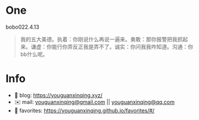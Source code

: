 
# One 
 
  
bobo022.4.13 
 
>我的五大美德。执着：你刚说什么再说一遍来。勇敢：那你报警把我抓起来。谦虚：你能行你弄反正我是弄不了。诚实：你问我我咋知道。沟通：你bb什么呢。        
 

# Info

- 📝 blog: https://youguanxinqing.xyz/
- ✉️  mail: youguanxinqing@gmail.com || youguanxinqing@qq.com
- 📙 favorites: https://youguanxinqing.github.io/favorites/#/
